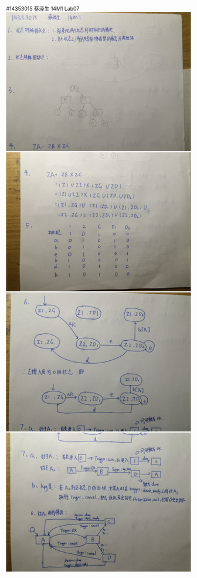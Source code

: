 #14353015	蔡泽生	14M1	Lab07	  
![Image text](https://raw.githubusercontent.com/smie14353015/ES2016_14353015/master/img-folder/img_lab7_1.JPG)  
![Image text](https://raw.githubusercontent.com/smie14353015/ES2016_14353015/master/img-folder/img_lab7_2.JPG)  
![Image text](https://raw.githubusercontent.com/smie14353015/ES2016_14353015/master/img-folder/img_lab7_3.JPG)  
![Image text](https://raw.githubusercontent.com/smie14353015/ES2016_14353015/master/img-folder/img_lab7_4.JPG)  